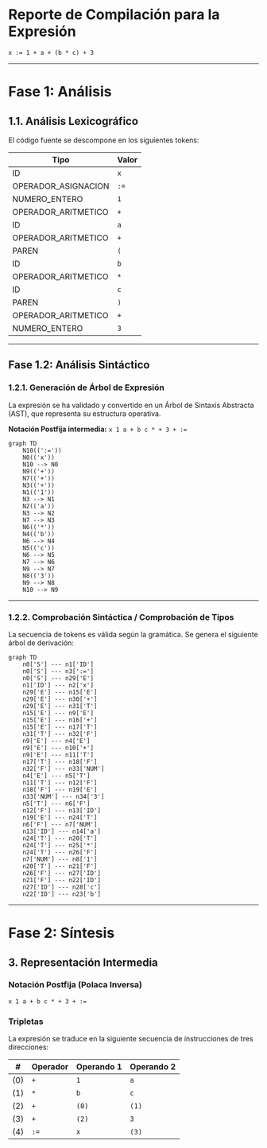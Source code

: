 # Reporte de Compilación para la Expresión

`x := 1 + a + (b * c) + 3`

---

# Fase 1: Análisis
## 1.1. Análisis Lexicográfico

El código fuente se descompone en los siguientes tokens:

| Tipo                    | Valor         |
|-------------------------|---------------|
| ID                      | `x`      |
| OPERADOR_ASIGNACION     | `:=`      |
| NUMERO_ENTERO           | `1`      |
| OPERADOR_ARITMETICO     | `+`      |
| ID                      | `a`      |
| OPERADOR_ARITMETICO     | `+`      |
| PAREN                   | `(`      |
| ID                      | `b`      |
| OPERADOR_ARITMETICO     | `*`      |
| ID                      | `c`      |
| PAREN                   | `)`      |
| OPERADOR_ARITMETICO     | `+`      |
| NUMERO_ENTERO           | `3`      |

---

## Fase 1.2: Análisis Sintáctico
### 1.2.1. Generación de Árbol de Expresión

La expresión se ha validado y convertido en un Árbol de Sintaxis Abstracta (AST), que representa su estructura operativa.

**Notación Postfija intermedia:** `x 1 a + b c * + 3 + :=`

```mermaid
graph TD
    N10((':='))
    N0(('x'))
    N10 --> N0
    N9(('+'))
    N7(('+'))
    N3(('+'))
    N1(('1'))
    N3 --> N1
    N2(('a'))
    N3 --> N2
    N7 --> N3
    N6(('*'))
    N4(('b'))
    N6 --> N4
    N5(('c'))
    N6 --> N5
    N7 --> N6
    N9 --> N7
    N8(('3'))
    N9 --> N8
    N10 --> N9
```

---
### 1.2.2. Comprobación Sintáctica / Comprobación de Tipos

La secuencia de tokens es válida según la gramática. Se genera el siguiente árbol de derivación:

```mermaid
graph TD
    n0['S'] --- n1['ID']
    n0['S'] --- n3[':=']
    n0['S'] --- n29['E']
    n1['ID'] --- n2['x']
    n29['E'] --- n15['E']
    n29['E'] --- n30['+']
    n29['E'] --- n31['T']
    n15['E'] --- n9['E']
    n15['E'] --- n16['+']
    n15['E'] --- n17['T']
    n31['T'] --- n32['F']
    n9['E'] --- n4['E']
    n9['E'] --- n10['+']
    n9['E'] --- n11['T']
    n17['T'] --- n18['F']
    n32['F'] --- n33['NUM']
    n4['E'] --- n5['T']
    n11['T'] --- n12['F']
    n18['F'] --- n19['E']
    n33['NUM'] --- n34['3']
    n5['T'] --- n6['F']
    n12['F'] --- n13['ID']
    n19['E'] --- n24['T']
    n6['F'] --- n7['NUM']
    n13['ID'] --- n14['a']
    n24['T'] --- n20['T']
    n24['T'] --- n25['*']
    n24['T'] --- n26['F']
    n7['NUM'] --- n8['1']
    n20['T'] --- n21['F']
    n26['F'] --- n27['ID']
    n21['F'] --- n22['ID']
    n27['ID'] --- n28['c']
    n22['ID'] --- n23['b']
```

---

# Fase 2: Síntesis
## 3. Representación Intermedia

### Notación Postfija (Polaca Inversa)
`x 1 a + b c * + 3 + :=`

### Tripletas
La expresión se traduce en la siguiente secuencia de instrucciones de tres direcciones:

| # | Operador | Operando 1 | Operando 2 |
|---|----------|------------|------------|
|(0)| `+`     | `1`     | `a`     |
|(1)| `*`     | `b`     | `c`     |
|(2)| `+`     | `(0)`     | `(1)`     |
|(3)| `+`     | `(2)`     | `3`     |
|(4)| `:=`     | `x`     | `(3)`     |
